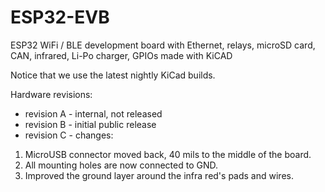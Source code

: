 # ESP32-EVB
ESP32 WiFi / BLE development board with Ethernet, relays, microSD card, CAN, infrared, Li-Po charger, GPIOs made with KiCAD

Notice that we use the latest nightly KiCad builds.

Hardware revisions:

- revision A - internal, not released
- revision B - initial public release
- revision C - changes:

1. MicroUSB connector moved back, 40 mils to the middle of the board.
2. All mounting holes are now connected to GND.
3. Improved the ground layer around the infra red's pads and wires.
